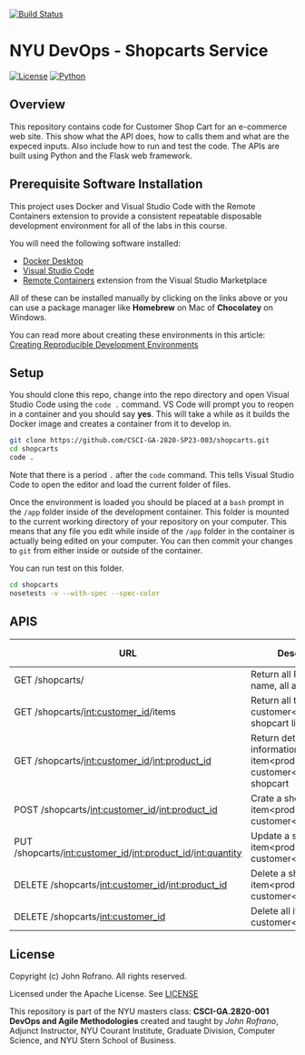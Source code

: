 [![Build Status](https://github.com/CSCI-GA-2820-SP23-003/shopcarts/actions/workflows/tdd.yml/badge.svg)](https://github.com/CSCI-GA-2820-SP23-003/shopcarts/actions)

# NYU DevOps - Shopcarts Service

[![License](https://img.shields.io/badge/License-Apache_2.0-blue.svg)](https://opensource.org/licenses/Apache-2.0)
[![Python](https://img.shields.io/badge/Language-Python-blue.svg)](https://python.org/)


## Overview

This repository contains code for Customer Shop Cart for an e-commerce web site. This show what the API does, how to calls them and what are the expeced inputs. Also include how to run and test the code. The APIs are built using Python and the Flask web framework.

## Prerequisite Software Installation
This project uses Docker and Visual Studio Code with the Remote Containers extension to provide a consistent repeatable disposable development environment for all of the labs in this course.

You will need the following software installed:

- [Docker Desktop](https://www.docker.com/products/docker-desktop)
- [Visual Studio Code](https://code.visualstudio.com)
- [Remote Containers](https://marketplace.visualstudio.com/items?itemName=ms-vscode-remote.remote-containers) extension from the Visual Studio Marketplace

All of these can be installed manually by clicking on the links above or you can use a package manager like **Homebrew** on Mac of **Chocolatey** on Windows.

You can read more about creating these environments in this article: [Creating Reproducible Development Environments](https://johnrofrano.medium.com/creating-reproducible-development-environments-fac8d6471f35)
## Setup
You should clone this repo, change into the repo directory and open Visual Studio Code using the `code .` command. VS Code will prompt you to reopen in a container and you should say **yes**. This will take a while as it builds the Docker image and creates a container from it to develop in.

```bash
git clone https://github.com/CSCI-GA-2820-SP23-003/shopcarts.git
cd shopcarts
code .
```
Note that there is a period `.` after the `code` command. This tells Visual Studio Code to open the editor and load the current folder of files.

Once the environment is loaded you should be placed at a `bash` prompt in the `/app` folder inside of the development container. This folder is mounted to the current working directory of your repository on your computer. This means that any file you edit while inside of the `/app` folder in the container is actually being edited on your computer. You can then commit your changes to `git` from either inside or outside of the container.

You can run test on this folder.
```bash
cd shopcarts
nosetests -v --with-spec --spec-color
```

## APIS

| URL | Description | Return code |
| -------- | -------- | -------- |
| GET /shopcarts/ | Return all REST API name, all available paths | 200 |
| GET /shopcarts/<int:customer_id>/items | Return all the items in customer<customer_id> shopcart lists| |
| GET /shopcarts/<int:customer_id>/<int:product_id> | Return detail information about item<product_id> in customer<customer_id> shopcart| |
| POST /shopcarts/<int:customer_id>/<int:product_id> | Crate a shop cart item<product_id> for customer<customer_id> | |
| PUT /shopcarts/<int:customer_id>/<int:product_id>/<int:quantity> | Update a shop cart item<product_id> for customer<customer_id> | 200, 404 |
| DELETE /shopcarts/<int:customer_id>/<int:product_id> | Delete a shop cart item<product_id> for customer<customer_id> | 200, 404 |
| DELETE /shopcarts/<int:customer_id> | Delete all items for customer<customer_id> | |


## License

Copyright (c) John Rofrano. All rights reserved.

Licensed under the Apache License. See [LICENSE](LICENSE)

This repository is part of the NYU masters class: **CSCI-GA.2820-001 DevOps and Agile Methodologies** created and taught by *John Rofrano*, Adjunct Instructor, NYU Courant Institute, Graduate Division, Computer Science, and NYU Stern School of Business.
